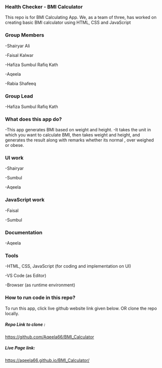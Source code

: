 ### Health Checker - BMI Calculator

This repo is for BMI Calculating App. We, as a team of three, has worked on creating basic BMI calculator using HTML, CSS and JavaScript

### Group Members 

-Shairyar Ali

-Faisal Kalwar

-Hafiza Sumbul Rafiq Kath

-Aqeela

-Rabia Shafeeq

### Group Lead 

-Hafiza Sumbul Rafiq Kath

### What does this app do? 

-This app generates BMI  based on weight and height.
-It takes the unit in which you want to calculate BMI, then takes weight and height, and generates the result along with remarks whether its normal , over weighed or obese.

### UI work

-Shairyar 

-Sumbul

-Aqeela

### JavaScript work 

-Faisal 

-Sumbul

### Documentation 

-Aqeela

### Tools 

-HTML, CSS, JavaScript (for coding and implementation on UI)

-VS Code (as Editor)

-Browser (as runtime environment)

### How to run code in this repo?

To run this app, click live github website link given below. OR
clone the repo locally.

##### Repo Link to clone : 
https://github.com/Aqeela66/BMI_Calculator

##### Live Page link:  
 https://aqeela66.github.io/BMI_Calculator/
